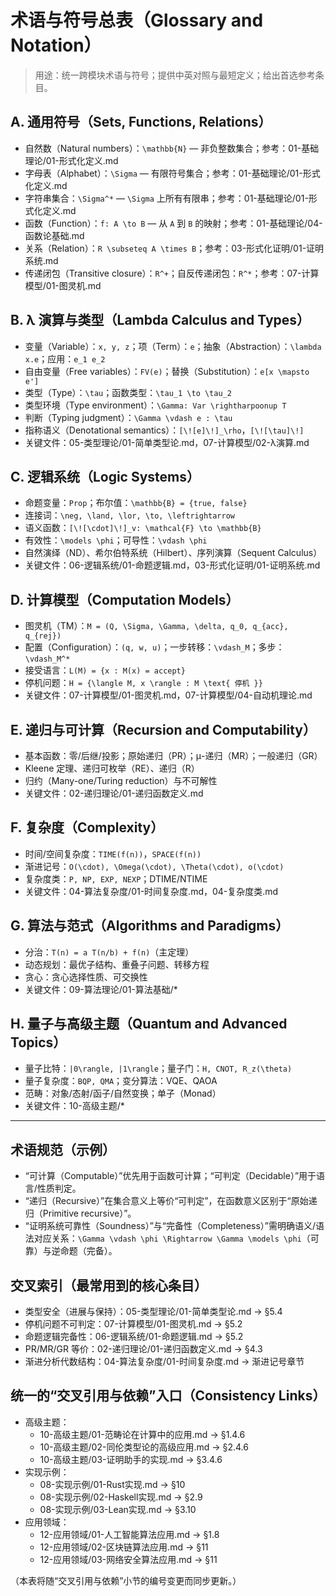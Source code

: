 # 术语与符号总表（Glossary and Notation）

> 用途：统一跨模块术语与符号；提供中英对照与最短定义；给出首选参考条目。

## A. 通用符号（Sets, Functions, Relations）

- 自然数（Natural numbers）：`\mathbb{N}` — 非负整数集合；参考：01-基础理论/01-形式化定义.md
- 字母表（Alphabet）：`\Sigma` — 有限符号集合；参考：01-基础理论/01-形式化定义.md
- 字符串集合：`\Sigma^*` — `\Sigma` 上所有有限串；参考：01-基础理论/01-形式化定义.md
- 函数（Function）：`f: A \to B` — 从 `A` 到 `B` 的映射；参考：01-基础理论/04-函数论基础.md
- 关系（Relation）：`R \subseteq A \times B`；参考：03-形式化证明/01-证明系统.md
- 传递闭包（Transitive closure）：`R^+`；自反传递闭包：`R^*`；参考：07-计算模型/01-图灵机.md

## B. λ 演算与类型（Lambda Calculus and Types）

- 变量（Variable）：`x, y, z`；项（Term）：`e`；抽象（Abstraction）：`\lambda x.e`；应用：`e_1 e_2`
- 自由变量（Free variables）：`FV(e)`；替换（Substitution）：`e[x \mapsto e']`
- 类型（Type）：`\tau`；函数类型：`\tau_1 \to \tau_2`
- 类型环境（Type environment）：`\Gamma: Var \rightharpoonup T`
- 判断（Typing judgment）：`\Gamma \vdash e : \tau`
- 指称语义（Denotational semantics）：`[\![e]\!]_\rho`，`[\![\tau]\!]`
- 关键文件：05-类型理论/01-简单类型论.md，07-计算模型/02-λ演算.md

## C. 逻辑系统（Logic Systems）

- 命题变量：`Prop`；布尔值：`\mathbb{B} = {true, false}`
- 连接词：`\neg, \land, \lor, \to, \leftrightarrow`
- 语义函数：`[\![\cdot]\!]_v: \mathcal{F} \to \mathbb{B}`
- 有效性：`\models \phi`；可导性：`\vdash \phi`
- 自然演绎（ND）、希尔伯特系统（Hilbert）、序列演算（Sequent Calculus）
- 关键文件：06-逻辑系统/01-命题逻辑.md，03-形式化证明/01-证明系统.md

## D. 计算模型（Computation Models）

- 图灵机（TM）：`M = (Q, \Sigma, \Gamma, \delta, q_0, q_{acc}, q_{rej})`
- 配置（Configuration）：`(q, w, u)`；一步转移：`\vdash_M`；多步：`\vdash_M^*`
- 接受语言：`L(M) = {x : M(x) = accept}`
- 停机问题：`H = {\langle M, x \rangle : M \text{ 停机 }}`
- 关键文件：07-计算模型/01-图灵机.md，07-计算模型/04-自动机理论.md

## E. 递归与可计算（Recursion and Computability）

- 基本函数：零/后继/投影；原始递归（PR）；μ-递归（MR）；一般递归（GR）
- Kleene 定理、递归可枚举（RE）、递归（R）
- 归约（Many-one/Turing reduction）与不可解性
- 关键文件：02-递归理论/01-递归函数定义.md

## F. 复杂度（Complexity）

- 时间/空间复杂度：`TIME(f(n))`，`SPACE(f(n))`
- 渐进记号：`O(\cdot), \Omega(\cdot), \Theta(\cdot), o(\cdot)`
- 复杂度类：`P, NP, EXP, NEXP`；DTIME/NTIME
- 关键文件：04-算法复杂度/01-时间复杂度.md，04-复杂度类.md

## G. 算法与范式（Algorithms and Paradigms）

- 分治：`T(n) = a T(n/b) + f(n)`（主定理）
- 动态规划：最优子结构、重叠子问题、转移方程
- 贪心：贪心选择性质、可交换性
- 关键文件：09-算法理论/01-算法基础/*

## H. 量子与高级主题（Quantum and Advanced Topics）

- 量子比特：`|0\rangle, |1\rangle`；量子门：`H, CNOT, R_z(\theta)`
- 量子复杂度：`BQP, QMA`；变分算法：VQE、QAOA
- 范畴：对象/态射/函子/自然变换；单子（Monad）
- 关键文件：10-高级主题/*

---

## 术语规范（示例）

- “可计算（Computable）”优先用于函数可计算；“可判定（Decidable）”用于语言/性质判定。
- “递归（Recursive）”在集合意义上等价“可判定”，在函数意义区别于“原始递归（Primitive recursive）”。
- “证明系统可靠性（Soundness）”与“完备性（Completeness）”需明确语义/语法对应关系：`\Gamma \vdash \phi \Rightarrow \Gamma \models \phi`（可靠）与逆命题（完备）。

## 交叉索引（最常用到的核心条目）

- 类型安全（进展与保持）：05-类型理论/01-简单类型论.md → §5.4
- 停机问题不可判定：07-计算模型/01-图灵机.md → §5.2
- 命题逻辑完备性：06-逻辑系统/01-命题逻辑.md → §5.2
- PR/MR/GR 等价：02-递归理论/01-递归函数定义.md → §4.3
- 渐进分析代数结构：04-算法复杂度/01-时间复杂度.md → 渐进记号章节

## 统一的“交叉引用与依赖”入口（Consistency Links）

- 高级主题：
  - 10-高级主题/01-范畴论在计算中的应用.md → §1.4.6
  - 10-高级主题/02-同伦类型论的高级应用.md → §2.4.6
  - 10-高级主题/03-证明助手的实现.md → §3.4.6
- 实现示例：
  - 08-实现示例/01-Rust实现.md → §10
  - 08-实现示例/02-Haskell实现.md → §2.9
  - 08-实现示例/03-Lean实现.md → §3.10
- 应用领域：
  - 12-应用领域/01-人工智能算法应用.md → §1.8
  - 12-应用领域/02-区块链算法应用.md → §11
  - 12-应用领域/03-网络安全算法应用.md → §11

（本表将随“交叉引用与依赖”小节的编号变更而同步更新。）
